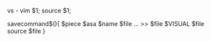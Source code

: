 vs - vim $1; source $1;

savecommand$(){
  $piece
  $asa
  $name
  $file
  ... >> $file
  $VISUAL $file
  source $file
}